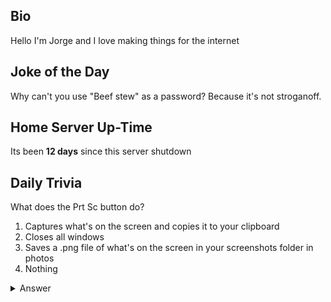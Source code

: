 ## Bio

Hello I'm Jorge and I love making things for the internet

## Joke of the Day

Why can't you use "Beef stew" as a password? Because it's not stroganoff.

## Home Server Up-Time

Its been **12 days** since this server shutdown


## Daily Trivia

What does the Prt Sc button do?
 1. Captures what&#039;s on the screen and copies it to your clipboard
 2. Closes all windows
 3. Saves a .png file of what&#039;s on the screen in your screenshots folder in photos
 4. Nothing

<details>
  <summary>Answer</summary>
  Captures what&#039;s on the screen and copies it to your clipboard
</details>
